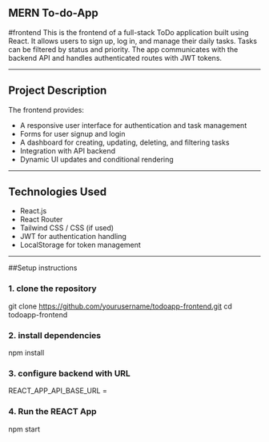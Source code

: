 ## MERN To-do-App

#frontend
This is the frontend of a full-stack ToDo application built using React. It allows users to sign up, log in, and manage their daily tasks. Tasks can be filtered by status and priority. The app communicates with the backend API and handles authenticated routes with JWT tokens.

---
## Project Description

The frontend provides:
- A responsive user interface for authentication and task management
- Forms for user signup and login
- A dashboard for creating, updating, deleting, and filtering tasks
- Integration with API backend
- Dynamic UI updates and conditional rendering

---

## Technologies Used

- React.js
- React Router
- Tailwind CSS / CSS (if used)
- JWT for authentication handling
- LocalStorage for token management

---

##Setup instructions
### 1. clone the repository
git clone https://github.com/yourusername/todoapp-frontend.git
cd todoapp-frontend
### 2. install dependencies
npm install
### 3. configure backend with URL
REACT_APP_API_BASE_URL = 
### 4. Run the REACT App
npm start
